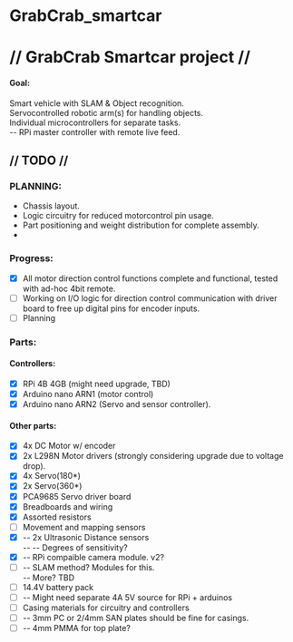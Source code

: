 # GrabCrab_smartcar
 
# // GrabCrab Smartcar project //

#### Goal:
Smart vehicle with SLAM & Object recognition.  
Servocontrolled robotic arm(s) for handling objects.  
Individual microcontrollers for separate tasks.  
-- RPi master controller with remote live feed.  

## // TODO //  
### PLANNING:  
- Chassis layout.  
- Logic circuitry for reduced motorcontrol pin usage.  
- Part positioning and weight distribution for complete assembly.  
-   
  
### Progress:  
- [x] All motor direction control functions complete and functional, tested with ad-hoc 4bit remote.  
- [ ] Working on I/O logic for direction control communication with driver board to free up digital pins for encoder inputs.  
- [ ] Planning
  
### Parts:   
#### Controllers:  
- [x] RPi 4B 4GB (might need upgrade, TBD)
- [x] Arduino nano ARN1 (motor control)  
- [x] Arduino nano ARN2 (Servo and sensor controller).  
#### Other parts:  
- [x] 4x DC Motor w/ encoder  
- [x] 2x L298N Motor drivers (strongly considering upgrade due to voltage drop).  
- [x] 4x Servo(180*)  
- [x] 2x Servo(360*)
- [x] PCA9685 Servo driver board  
- [x] Breadboards and wiring
- [x] Assorted resistors
- [ ] Movement and mapping sensors  
- [x] -- 2x Ultrasonic Distance sensors  
-- -- Degrees of sensitivity?  
- [x] -- RPi compaible camera module. v2?  
- [ ] -- SLAM method? Modules for this.  
-- More? TBD  
- [ ] 14.4V battery pack  
- [ ] -- Might need separate 4A 5V source for RPi + arduinos  
- [ ] Casing materials for circuitry and controllers  
- [ ] -- 3mm PC or 2/4mm SAN plates should be fine for casings.  
- [ ] -- 4mm PMMA for top plate?  
